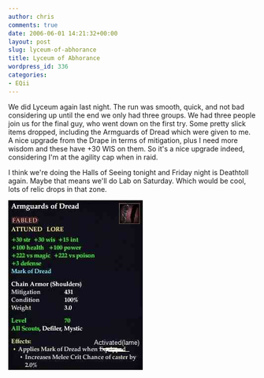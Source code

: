 ```yaml
---
author: chris
comments: true
date: 2006-06-01 14:21:32+00:00
layout: post
slug: lyceum-of-abhorance
title: Lyceum of Abhorance
wordpress_id: 336
categories:
- EQii
---
```


We did Lyceum again last night. The run was smooth, quick, and not bad considering up until the end we only had three groups. We had three people join us for the final guy, who went down on the first try. Some pretty slick items dropped, including the Armguards of Dread which were given to me. A nice upgrade from the Drape in terms of mitigation, plus I need more wisdom and these have +30 WIS on them. So it's a nice upgrade indeed, considering I'm at the agility cap when in raid.

I think we're doing the Halls of Seeing tonight and Friday night is Deathtoll again. Maybe that means we'll do Lab on Saturday. Which would be cool, lots of relic drops in that zone.

<!-- more -->


![ArmguardsofDread.jpg](/images/uploads/2006/06/ArmguardsofDread.jpg)
